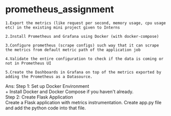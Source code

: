 # prometheus_assignment
    1.Export the metrics (like request per second, memory usage, cpu usage etc) in the existing mini project given to Interns

    2.Install Prometheus and Grafana using Docker (with docker-compose)

    3.Configure prometheus (scrape configs) such way that it can scrape the metrics from default metric path of the application job

    4.Validate the entire configuration to check if the data is coming or not in Prometheus UI

    5.Create the Dashboards in Grafana on top of the metrics exported by adding the Prometheus as a Datasource.

Ans: Step 1: Set up Docker Environment <br>
     +    Install Docker and Docker Compose if you haven't already. <br>
     Step 2: Create Flask Application<br>
     Create a Flask application with metrics instrumentation. Create app.py file and add the python code into that file.<br> 

